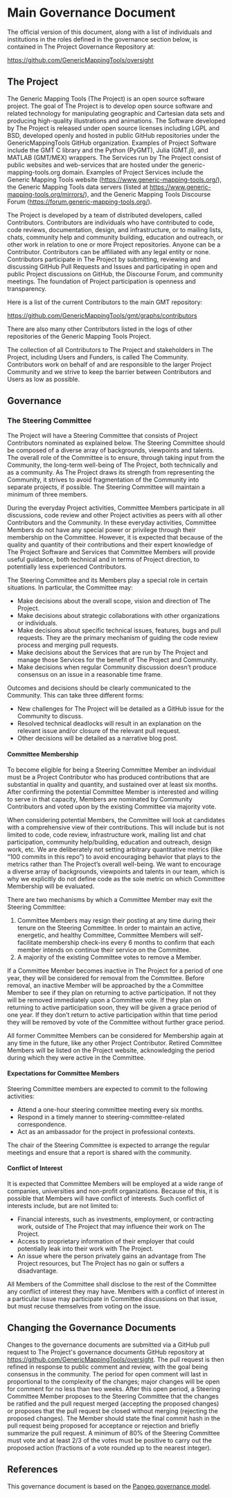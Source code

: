 # Main Governance Document

The official version of this document, along with a list of individuals and
institutions in the roles defined in the governance section below, is contained
in The Project Governance Repository at:

https://github.com/GenericMappingTools/oversight

## The Project

The Generic Mapping Tools (The Project) is an open source software project. The goal 
of The Project is to develop open source software and related technology for manipulating
geographic and Cartesian data sets and producing high-quality illustrations and animations.
The Software developed by The Project is released under open source licenses including
LGPL and BSD, developed openly and  hosted in public GitHub repositories under the 
GenericMappingTools GitHub organization. Examples of Project Software include the 
GMT C library and the Python (PyGMT), Julia (GMT.jl), and MATLAB (GMT/MEX) wrappers.
The Services run by The Project consist of public websites and web-services that
are hosted under the generic-mapping-tools.org domain. Examples of Project Services
include the Generic Mapping Tools website (https://www.generic-mapping-tools.org/),
the Generic Mapping Tools data servers (listed at https://www.generic-mapping-tools.org/mirrors/),
and the Generic Mapping Tools Discourse Forum (https://forum.generic-mapping-tools.org/).

The Project is developed by a team of distributed developers, called
Contributors. Contributors are individuals who have contributed to code, code
reviews, documentation, design, and infrastructure, or to mailing lists, chats,
community help and community building, education and outreach, or other work in
relation to one or more Project repositories. Anyone can be a Contributor.
Contributors can be affiliated with any legal entity or none. Contributors
participate in The Project by submitting, reviewing and discussing GitHub Pull
Requests and Issues and participating in open and public Project discussions on
GitHub, the Discourse Forum, and community meetings. The foundation of Project
participation is openness and transparency.

Here is a list of the current Contributors to the main GMT repository:

https://github.com/GenericMappingTools/gmt/graphs/contributors

There are also many other Contributors listed in the logs of other repositories
of the Generic Mapping Tools Project.

The collection of all Contributors to The Project and stakeholders in The
Project, including Users and Funders, is called The Community.  Contributors
work on behalf of and are responsible to the larger Project Community and we
strive to keep the barrier between Contributors and Users as low as possible.

## Governance

### The Steering Committee

The Project will have a Steering Committee that consists of Project Contributors
nominated as explained below. The Steering Committee should be composed of
a diverse array of backgrounds, viewpoints and talents. The overall role of the
Committee is to ensure, through taking input from the Community, the long-term
well-being of The Project, both technically and as a community. As The Project
draws its strength from representing the Community, it strives to avoid
fragmentation of the Community into separate projects, if possible.
The Steering Committee will maintain a minimum of three members.

During the everyday Project activities, Committee Members participate in all
discussions, code review and other Project activities as peers with all other
Contributors and the Community. In these everyday activities, Committee Members do
not have any special power or privilege through their membership on the Committee.
However, it is expected that because of the quality and quantity of their
contributions and their expert knowledge of The Project Software and Services
that Committee Members will provide useful guidance, both technical and in terms
of Project direction, to potentially less experienced Contributors.

The Steering Committee and its Members play a special role in certain situations.
In particular, the Committee may:

* Make decisions about the overall scope, vision and direction of The Project.
* Make decisions about strategic collaborations with other organizations or
  individuals.
* Make decisions about specific technical issues, features, bugs and pull
  requests. They are the primary mechanism of guiding the code review process and
  merging pull requests.
* Make decisions about the Services that are run by The Project and manage those
  Services for the benefit of The Project and Community.
* Make decisions when regular Community discussion doesn’t produce consensus on
  an issue in a reasonable time frame.

Outcomes and decisions should be clearly communicated to the Community. This can
take three different forms:

* New challenges for The Project will be detailed as a GitHub issue for the Community
  to discuss.
* Resolved technical deadlocks will result in an explanation on the relevant
  issue and/or closure of the relevant pull request.
* Other decisions will be detailed as a narrative blog post.

#### Committee Membership

To become eligible for being a Steering Committee Member an individual must be a
Project Contributor who has produced contributions that are substantial in
quality and quantity, and sustained over at least six months.
After confirming the potential Committee Member is interested and willing to serve
in that capacity, Members are nominated by Community Contributors and voted upon
by the existing Committee via majority vote.

When considering potential Members, the Committee will look at candidates with a
comprehensive view of their contributions. This will include but is not limited
to code, code review, infrastructure work, mailing list and chat participation,
community help/building, education and outreach, design work, etc. We are
deliberately not setting arbitrary quantitative metrics (like “100 commits in
this repo”) to avoid encouraging behavior that plays to the metrics rather than
The Project’s overall well-being. We want to encourage a diverse array of
backgrounds, viewpoints and talents in our team, which is why we explicitly do
not define code as the sole metric on which Committee Membership will be evaluated.

There are two mechanisms by which a Committee Member may exit the Steering
Committee:

1. Committee Members may resign their posting at any time during their tenure on
   the Steering Committee. In order to maintain an active, energetic, and healthy
   Committee, Committee Members will self-facilitate membership check-ins every 6
   months to confirm that each member intends on continue their service on the
   Committee.
2. A majority of the existing Committee votes to remove a Member.

If a Committee Member becomes inactive in The Project for a period of one year,
they will be considered for removal from the Committee. Before removal, an
inactive Member will be approached by the a Committee Member to see if they plan
on returning to active participation. If not they will be removed immediately
upon a Committee vote. If they plan on returning to active participation soon,
they will be given a grace period of one year. If they don’t return to active
participation within that time period they will be removed by vote of the
Committee without further grace period.

All former Committee Members can be considered for Membership again at any time
in the future, like any other Project Contributor. Retired Committee Members
will be listed on the Project website, acknowledging the period during which
they were active in the Committee.

#### Expectations for Committee Members

Steering Committee members are expected to commit to the following activities:
- Attend a one-hour steering committee meeting every six months.
- Respond in a timely manner to steering-committee-related correspondence.
- Act as an ambassador for the project in professional contexts.

The chair of the Steering Committee is expected to arrange the regular meetings
and ensure that a report is shared with the community.

#### Conflict of Interest

It is expected that Committee Members will be employed at a wide range of
companies, universities and non-profit organizations. Because of this, it is
possible that Members will have conflict of interests. Such conflict of
interests include, but are not limited to:

* Financial interests, such as investments, employment, or contracting work,
  outside of The Project that may influence their work on The Project.
* Access to proprietary information of their employer that could potentially
  leak into their work with The Project.
* An issue where the person privately gains an advantage from The Project
  resources, but The Project has no gain or suffers a disadvantage.

All Members of the Committee shall disclose to the rest of the Committee any
conflict of interest they may have. Members with a conflict of interest in a
particular issue may participate in Committee discussions on that issue, but must
recuse themselves from voting on the issue.

## Changing the Governance Documents

Changes to the governance documents are submitted via a GitHub pull request to
The Project's governance documents GitHub repository at
https://github.com/GenericMappingTools/oversight. The pull request is then refined in
response to public comment and review, with the goal being consensus in the
community. The period for open comment will last in proportional to the
complexity of the changes; major changes will be open for comment for no less
than two weeks. After this open period, a Steering Committee Member proposes to
the Steering Committee that the changes be ratified and the pull request merged
(accepting the proposed changes) or proposes that the pull request be closed
without merging (rejecting the proposed changes). The Member should state the
final commit hash in the pull request being proposed for acceptance or rejection
and briefly summarize the pull request. A minimum of 80% of the Steering Committee
must vote and at least 2/3 of the votes must be positive to carry out the
proposed action (fractions of a vote rounded up to the nearest integer).

## References

This governance document is based on the [Pangeo governance model](https://github.com/pangeo-data/governance).
